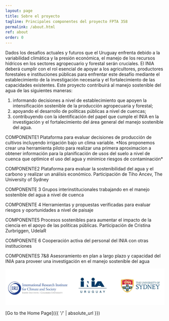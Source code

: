 ```yaml
---
layout: page
title: Sobre el proyecto
tagline: Principales componentes del proyecto FPTA 358
permalink: /about.html
ref: about
order: 0
---
```


Dados los desafíos actuales y futuros que el Uruguay enfrenta debido a la variabilidad climática y la presión
económica, el manejo de los recursos hídricos en los sectores agropecuario y forestal serán cruciales. El INIA
deberá cumplir con el rol esencial de apoyar a los agricultores, productores forestales e instituciones públicas para
enfrentar este desafío mediante el establecimiento de la investigación necesaria y el fortalecimiento de las
capacidades existentes. Este proyecto contribuirá al manejo sostenible del agua de las siguientes maneras: 
1. informando decisiones a nivel de establecimiento que apoyen la intensificación sostenible de la producción 
agropecuaria y forestal;
2. apoyando el desarrollo de políticas públicas a nivel de cuencas; 
3. contribuyendo con la identificación del papel que cumple el INIA en la investigación y el fortalecimiento del área general del manejo
sostenible del agua.

<p> COMPONENTE1 Plataforma para evaluar decisiones de producción de cultivos incluyendo irrigación bajo un clima variable. *Nos proponemos crear una herramienta piloto para realizar una primera aproximacion a obtener información para la planificación de usos del suelo a nivel de cuenca que optimice el uso del agua y minimice riesgos de contaminación* </p>
<p> COMPONENTE2 Plataforma para evaluar la sostenibilidad del agua y el carbono y realizar un análisis económico. Participación de Tiho Ancev, The University of Sydney </p>
<p> COMPONENTE 3 Grupos interinstitucionales trabajando en el manejo sostenible del agua a nivel de cuenca </p>
<p>  COMPONENTE 4 Herramientas y propuestas verificadas para evaluar riesgos y oportunidades a nivel de paisaje </p>
<p> COMPONENTE5 Procesos sostenibles para aumentar el impacto de la ciencia en el apoyo de las políticas públicas.  Participación de Cristina Zurbriggen, UdelaR </p>
<p> COMPONENTE 6 Cooperación activa del personal del INIA con otras instituciones </p>
<p> COMPONENTES 7&8 Asesoramiento en plan a largo plazo y capacidad del INIA para proveer una investigación en el manejo sostenible del agua </p>




![logos](/images/logosfpta.png)

[Go to the Home Page]({{ '/' | absolute_url }})
